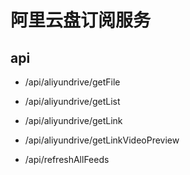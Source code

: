 # 阿里云盘订阅服务

## api

- /api/aliyundrive/getFile
- /api/aliyundrive/getList
- /api/aliyundrive/getLink
- /api/aliyundrive/getLinkVideoPreview

- /api/refreshAllFeeds